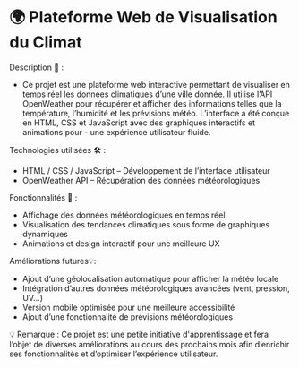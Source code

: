 # 🌍 Plateforme Web de Visualisation du Climat

Description 📌 :
- Ce projet est une plateforme web interactive permettant de visualiser en temps réel les données climatiques d’une ville donnée. Il utilise l’API OpenWeather pour récupérer et afficher des informations telles que la température, l’humidité et les prévisions météo. L’interface a été conçue en HTML, CSS et JavaScript avec des graphiques interactifs et animations pour - une expérience utilisateur fluide.

Technologies utilisées 🛠️ : 
- HTML / CSS / JavaScript – Développement de l’interface utilisateur
- OpenWeather API – Récupération des données météorologiques

Fonctionnalités 🚀 :
 - Affichage des données météorologiques en temps réel
 - Visualisation des tendances climatiques sous forme de graphiques dynamiques
 - Animations et design interactif pour une meilleure UX

Améliorations futures💡:  
 - Ajout d’une géolocalisation automatique pour afficher la météo locale
 - Intégration d’autres données météorologiques avancées (vent, pression, UV...)
 - Version mobile optimisée pour une meilleure accessibilité
 - Ajout d’une fonctionnalité de prévisions météorologiques

💡 Remarque : Ce projet est une petite initiative d'apprentissage et fera l’objet de diverses améliorations au cours des prochains mois afin d’enrichir ses fonctionnalités et d’optimiser l’expérience utilisateur. 

